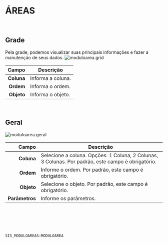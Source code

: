 # ÁREAS
<br>

## Grade
Pela grade, podemos visualizar suas principais informações e fazer a manutenção de seus dados.
![moduloarea.grid](https://raw.githubusercontent.com/netforcews/docs-siscom/master/geral/imagens/moduloarea.grid.png)

Campo | Descrição
--:|---
**Coluna** | Informa a coluna.
**Ordem** | Informa o ordem.
**Objeto** | Informa o objeto.
<br>

## Geral
![moduloarea.geral](https://raw.githubusercontent.com/netforcews/docs-siscom/master/geral/imagens/moduloarea.geral.png)

Campo | Descrição
--:|---
**Coluna** | Selecione a coluna. Opções: 1 Coluna, 2 Colunas, 3 Colunas. Por padrão, este campo é obrigatório.
**Ordem** | Informe o ordem. Por padrão, este campo é obrigatório.
**Objeto** | Selecione o objeto. Por padrão, este campo é obrigatório.
**Parâmetros** | Informe os parâmetros.
<br>
<br>
<br>
<br>

```SIS_MODULOAREAS:MODULOAREA```
